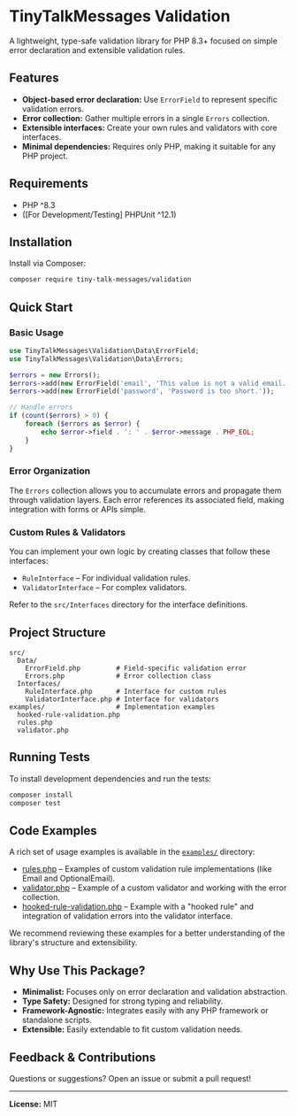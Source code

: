 # TinyTalkMessages Validation

A lightweight, type-safe validation library for PHP 8.3+ focused on simple error declaration and extensible validation rules.

## Features

- **Object-based error declaration:** Use `ErrorField` to represent specific validation errors.
- **Error collection:** Gather multiple errors in a single `Errors` collection.
- **Extensible interfaces:** Create your own rules and validators with core interfaces.
- **Minimal dependencies:** Requires only PHP, making it suitable for any PHP project.

## Requirements

- PHP ^8.3
- ([For Development/Testing] PHPUnit ^12.1)

## Installation

Install via Composer:

```bash
composer require tiny-talk-messages/validation
```

## Quick Start

### Basic Usage

```php
use TinyTalkMessages\Validation\Data\ErrorField;
use TinyTalkMessages\Validation\Data\Errors;

$errors = new Errors();
$errors->add(new ErrorField('email', 'This value is not a valid email.'));
$errors->add(new ErrorField('password', 'Password is too short.'));

// Handle errors
if (count($errors) > 0) {
    foreach ($errors as $error) {
        echo $error->field . ': ' . $error->message . PHP_EOL;
    }
}
```

### Error Organization

The `Errors` collection allows you to accumulate errors and propagate them through validation layers. Each error references its associated field, making integration with forms or APIs simple.

### Custom Rules & Validators

You can implement your own logic by creating classes that follow these interfaces:

- `RuleInterface` – For individual validation rules.
- `ValidatorInterface` – For complex validators.

Refer to the `src/Interfaces` directory for the interface definitions.

## Project Structure

```
src/
  Data/
    ErrorField.php         # Field-specific validation error
    Errors.php             # Error collection class
  Interfaces/
    RuleInterface.php      # Interface for custom rules
    ValidatorInterface.php # Interface for validators
examples/                  # Implementation examples
  hooked-rule-validation.php
  rules.php
  validator.php
```

## Running Tests

To install development dependencies and run the tests:

```bash
composer install
composer test
```

## Code Examples

A rich set of usage examples is available in the [`examples/`](./examples/) directory:
- [rules.php](./examples/rules.php) – Examples of custom validation rule implementations (like Email and OptionalEmail).
- [validator.php](./examples/validator.php) – Example of a custom validator and working with the error collection.
- [hooked-rule-validation.php](./examples/hooked-rule-validation.php) – Example with a "hooked rule" and integration of validation errors into the validator interface.

We recommend reviewing these examples for a better understanding of the library's structure and extensibility.


## Why Use This Package?

- **Minimalist:** Focuses only on error declaration and validation abstraction.
- **Type Safety:** Designed for strong typing and reliability.
- **Framework-Agnostic:** Integrates easily with any PHP framework or standalone scripts.
- **Extensible:** Easily extendable to fit custom validation needs.

## Feedback & Contributions

Questions or suggestions? Open an issue or submit a pull request!

---

**License:** MIT
